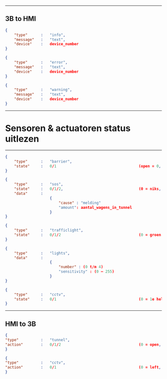 -------------------------------------------------------------------------------------------
3B to HMI
-------------------------------------------------------------------------------------------
```json
{
	"type"		: 	"info",
	"message"	:	"text",
	"device"	: 	device_number
}
```
```json
{
	"type"		: 	"error",
	"message"	:	"text",
	"device"	: 	device_number
}
```
```json
{
	"type"		: 	"warning",
	"message"	:	"text",
	"device"	: 	device_number
}
```
-------------------------------------------------------------------------------------------
# Sensoren & actuatoren status uitlezen
-------------------------------------------------------------------------------------------
```json
{
	"type"		:	"barrier",
	"state"		: 	0/1										(open = 0, dicht = 1)
}
```
```json
{
	"type"		:	"sos",
	"state"		: 	0/1/2,									(0 = niks, 1 = 1e helft, 2 = 2e helft)
	"data"		: 
					{
						"cause" : "melding" 
						"amount": aantal_wagens_in_tunnel
					}
}
```
```json
{
	"type"		:	"trafficlight",
	"state"		: 	0/1/2							 		(0 = groen , 1 = oranje,2 = rood)
}
```
```json
{
	"type"		:	"lights",
	"data"		: 
					{
						"number" : (0 t/m 4)
						"sensitivity" : (0 – 255)
					}
}
```
```json
{
	"type"		:	"cctv",
	"state"		: 	0/1										(0 = 1e helft, 1 = 2e helft)
}
```

-------------------------------------------------------------------------------------------
HMI to 3B
-------------------------------------------------------------------------------------------
```json
{
"type"			: 	"tunnel",
"action" 		: 	0/1/2									(0 = open, 1 = warning, 2 = sluiten)
}
```
```json
{
"type"			: 	"cctv",
"action"		: 	0/1 									(0 = left, 1 = right)
}
```
